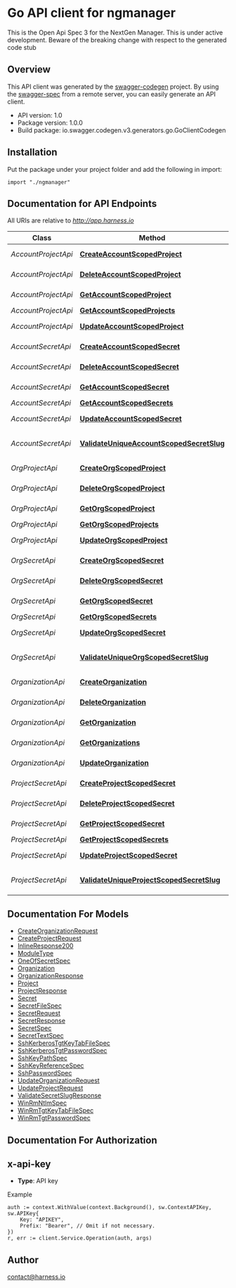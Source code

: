 # Go API client for ngmanager

This is the Open Api Spec 3 for the NextGen Manager. This is under active development. Beware of the breaking change with respect to the generated code stub

## Overview
This API client was generated by the [swagger-codegen](https://github.com/swagger-api/swagger-codegen) project.  By using the [swagger-spec](https://github.com/swagger-api/swagger-spec) from a remote server, you can easily generate an API client.

- API version: 1.0
- Package version: 1.0.0
- Build package: io.swagger.codegen.v3.generators.go.GoClientCodegen

## Installation
Put the package under your project folder and add the following in import:
```golang
import "./ngmanager"
```

## Documentation for API Endpoints

All URIs are relative to *http://app.harness.io*

Class | Method | HTTP request | Description
------------ | ------------- | ------------- | -------------
*AccountProjectApi* | [**CreateAccountScopedProject**](docs/AccountProjectApi.md#createaccountscopedproject) | **Post** /v1/projects | Create a project
*AccountProjectApi* | [**DeleteAccountScopedProject**](docs/AccountProjectApi.md#deleteaccountscopedproject) | **Delete** /v1/projects/{project} | Delete a project
*AccountProjectApi* | [**GetAccountScopedProject**](docs/AccountProjectApi.md#getaccountscopedproject) | **Get** /v1/projects/{project} | Retrieve a project
*AccountProjectApi* | [**GetAccountScopedProjects**](docs/AccountProjectApi.md#getaccountscopedprojects) | **Get** /v1/projects | List projects
*AccountProjectApi* | [**UpdateAccountScopedProject**](docs/AccountProjectApi.md#updateaccountscopedproject) | **Put** /v1/projects/{project} | Update a project
*AccountSecretApi* | [**CreateAccountScopedSecret**](docs/AccountSecretApi.md#createaccountscopedsecret) | **Post** /v1/secrets | Create a secret
*AccountSecretApi* | [**DeleteAccountScopedSecret**](docs/AccountSecretApi.md#deleteaccountscopedsecret) | **Delete** /v1/secrets/{secret} | Deletes a secret
*AccountSecretApi* | [**GetAccountScopedSecret**](docs/AccountSecretApi.md#getaccountscopedsecret) | **Get** /v1/secrets/{secret} | Retrieve a secret
*AccountSecretApi* | [**GetAccountScopedSecrets**](docs/AccountSecretApi.md#getaccountscopedsecrets) | **Get** /v1/secrets | List secrets
*AccountSecretApi* | [**UpdateAccountScopedSecret**](docs/AccountSecretApi.md#updateaccountscopedsecret) | **Put** /v1/secrets/{secret} | Update a secret
*AccountSecretApi* | [**ValidateUniqueAccountScopedSecretSlug**](docs/AccountSecretApi.md#validateuniqueaccountscopedsecretslug) | **Head** /v1/secrets/{secret} | Validate unique secret slug
*OrgProjectApi* | [**CreateOrgScopedProject**](docs/OrgProjectApi.md#createorgscopedproject) | **Post** /v1/orgs/{org}/projects | Creates a project
*OrgProjectApi* | [**DeleteOrgScopedProject**](docs/OrgProjectApi.md#deleteorgscopedproject) | **Delete** /v1/orgs/{org}/projects/{project} | Delete a project
*OrgProjectApi* | [**GetOrgScopedProject**](docs/OrgProjectApi.md#getorgscopedproject) | **Get** /v1/orgs/{org}/projects/{project} | Retrieve a project
*OrgProjectApi* | [**GetOrgScopedProjects**](docs/OrgProjectApi.md#getorgscopedprojects) | **Get** /v1/orgs/{org}/projects | List projects
*OrgProjectApi* | [**UpdateOrgScopedProject**](docs/OrgProjectApi.md#updateorgscopedproject) | **Put** /v1/orgs/{org}/projects/{project} | Update a project
*OrgSecretApi* | [**CreateOrgScopedSecret**](docs/OrgSecretApi.md#createorgscopedsecret) | **Post** /v1/orgs/{org}/secrets | Create a secret
*OrgSecretApi* | [**DeleteOrgScopedSecret**](docs/OrgSecretApi.md#deleteorgscopedsecret) | **Delete** /v1/org/{org}/secrets/{secret} | Delete a secret
*OrgSecretApi* | [**GetOrgScopedSecret**](docs/OrgSecretApi.md#getorgscopedsecret) | **Get** /v1/org/{org}/secrets/{secret} | Retrieve a secret
*OrgSecretApi* | [**GetOrgScopedSecrets**](docs/OrgSecretApi.md#getorgscopedsecrets) | **Get** /v1/orgs/{org}/secrets | List secrets
*OrgSecretApi* | [**UpdateOrgScopedSecret**](docs/OrgSecretApi.md#updateorgscopedsecret) | **Put** /v1/org/{org}/secrets/{secret} | Update a secret
*OrgSecretApi* | [**ValidateUniqueOrgScopedSecretSlug**](docs/OrgSecretApi.md#validateuniqueorgscopedsecretslug) | **Head** /v1/org/{org}/secrets/{secret} | Validate unique secret slug
*OrganizationApi* | [**CreateOrganization**](docs/OrganizationApi.md#createorganization) | **Post** /v1/orgs | Create an organization
*OrganizationApi* | [**DeleteOrganization**](docs/OrganizationApi.md#deleteorganization) | **Delete** /v1/orgs/{org} | Delete an organization
*OrganizationApi* | [**GetOrganization**](docs/OrganizationApi.md#getorganization) | **Get** /v1/orgs/{org} | Retrieve an organization
*OrganizationApi* | [**GetOrganizations**](docs/OrganizationApi.md#getorganizations) | **Get** /v1/orgs | List organizations
*OrganizationApi* | [**UpdateOrganization**](docs/OrganizationApi.md#updateorganization) | **Put** /v1/orgs/{org} | Update an organization
*ProjectSecretApi* | [**CreateProjectScopedSecret**](docs/ProjectSecretApi.md#createprojectscopedsecret) | **Post** /v1/orgs/{org}/projects/{project}/secrets | Create a secret
*ProjectSecretApi* | [**DeleteProjectScopedSecret**](docs/ProjectSecretApi.md#deleteprojectscopedsecret) | **Delete** /v1/org/{org}/projects/{project}/secrets/{secret} | Delete a secret
*ProjectSecretApi* | [**GetProjectScopedSecret**](docs/ProjectSecretApi.md#getprojectscopedsecret) | **Get** /v1/org/{org}/projects/{project}/secrets/{secret} | Retrieve a secret
*ProjectSecretApi* | [**GetProjectScopedSecrets**](docs/ProjectSecretApi.md#getprojectscopedsecrets) | **Get** /v1/orgs/{org}/projects/{project}/secrets | List secrets
*ProjectSecretApi* | [**UpdateProjectScopedSecret**](docs/ProjectSecretApi.md#updateprojectscopedsecret) | **Put** /v1/org/{org}/projects/{project}/secrets/{secret} | Update a secret
*ProjectSecretApi* | [**ValidateUniqueProjectScopedSecretSlug**](docs/ProjectSecretApi.md#validateuniqueprojectscopedsecretslug) | **Head** /v1/org/{org}/projects/{project}/secrets/{secret} | Validate unique secret slug

## Documentation For Models

 - [CreateOrganizationRequest](docs/CreateOrganizationRequest.md)
 - [CreateProjectRequest](docs/CreateProjectRequest.md)
 - [InlineResponse200](docs/InlineResponse200.md)
 - [ModuleType](docs/ModuleType.md)
 - [OneOfSecretSpec](docs/OneOfSecretSpec.md)
 - [Organization](docs/Organization.md)
 - [OrganizationResponse](docs/OrganizationResponse.md)
 - [Project](docs/Project.md)
 - [ProjectResponse](docs/ProjectResponse.md)
 - [Secret](docs/Secret.md)
 - [SecretFileSpec](docs/SecretFileSpec.md)
 - [SecretRequest](docs/SecretRequest.md)
 - [SecretResponse](docs/SecretResponse.md)
 - [SecretSpec](docs/SecretSpec.md)
 - [SecretTextSpec](docs/SecretTextSpec.md)
 - [SshKerberosTgtKeyTabFileSpec](docs/SshKerberosTgtKeyTabFileSpec.md)
 - [SshKerberosTgtPasswordSpec](docs/SshKerberosTgtPasswordSpec.md)
 - [SshKeyPathSpec](docs/SshKeyPathSpec.md)
 - [SshKeyReferenceSpec](docs/SshKeyReferenceSpec.md)
 - [SshPasswordSpec](docs/SshPasswordSpec.md)
 - [UpdateOrganizationRequest](docs/UpdateOrganizationRequest.md)
 - [UpdateProjectRequest](docs/UpdateProjectRequest.md)
 - [ValidateSecretSlugResponse](docs/ValidateSecretSlugResponse.md)
 - [WinRmNtlmSpec](docs/WinRmNtlmSpec.md)
 - [WinRmTgtKeyTabFileSpec](docs/WinRmTgtKeyTabFileSpec.md)
 - [WinRmTgtPasswordSpec](docs/WinRmTgtPasswordSpec.md)

## Documentation For Authorization

## x-api-key
- **Type**: API key 

Example
```golang
auth := context.WithValue(context.Background(), sw.ContextAPIKey, sw.APIKey{
	Key: "APIKEY",
	Prefix: "Bearer", // Omit if not necessary.
})
r, err := client.Service.Operation(auth, args)
```

## Author

contact@harness.io
